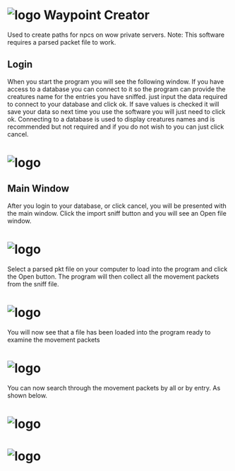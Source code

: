 # ![logo](https://github.com/malcrom/WaypointCreator/blob/master/images/Fire%20Elemental.png) Waypoint Creator

Used to create paths for npcs on wow private servers.
Note: This software requires a parsed packet file to work.

## Login

When you start the program you will see the following window. If you have access to a database you can connect to it so the program can provide the creatures name for the entries you have sniffed. just input the data required to connect to your database and click ok. If save values is checked it will save your data so next time you use the software you will just need to click ok. Connecting to a database is used to display creatures names and is recommended but not required and if you do not wish to you can just click cancel.

# ![logo](https://github.com/malcrom/WaypointCreator/blob/master/images/login_screen.png)

## Main Window

After you login to your database, or click cancel, you will be presented with the main window. Click the import sniff button and you will see an Open file window.

# ![logo](https://github.com/malcrom/WaypointCreator/blob/master/images/main_window.png)

Select a parsed pkt file on your computer to load into the program and click the Open button. The program will then collect all the movement packets from the sniff file.

# ![logo](https://github.com/malcrom/WaypointCreator/blob/master/images/open_file.png)

You will now see that a file has been loaded into the program ready to examine the movement packets

# ![logo](https://github.com/malcrom/WaypointCreator/blob/master/images/loaded_file.png)

You can now search through the movement packets by all or by entry. As shown below.

# ![logo](https://github.com/malcrom/WaypointCreator/blob/master/images/search_all.png)
# ![logo](https://github.com/malcrom/WaypointCreator/blob/master/images/search_entry.png)
